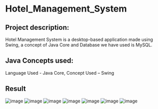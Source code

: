 # Hotel_Management_System

## Project description: 
Hotel Management System is a desktop-based application made using Swing, a concept of Java Core and Database we have used is MySQL.

## Java Concepts used:
Language Used - Java Core,
Concept Used – Swing

## Result
![image](https://user-images.githubusercontent.com/90196357/194344911-709d92cb-d098-4124-90f7-a0a5a4726d81.png)
![image](https://user-images.githubusercontent.com/90196357/194345027-48619bdd-417b-4cbd-b0c1-d4f8a625796d.png)
![image](https://user-images.githubusercontent.com/90196357/194345045-b2d9bbb6-aa3f-4c10-9156-20223012aa7d.png)
![image](https://user-images.githubusercontent.com/90196357/194345072-c0711982-4843-4b6d-9a5a-38322ac07d41.png)
![image](https://user-images.githubusercontent.com/90196357/194345126-332664a9-046b-4e47-9593-d9718a714627.png)
![image](https://user-images.githubusercontent.com/90196357/194345158-373ac769-d28f-469f-b6ce-473510445058.png)
![image](https://user-images.githubusercontent.com/90196357/194345207-8ab40e63-aa5c-4886-bf02-440f28c723e6.png)

